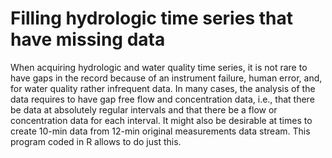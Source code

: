 # Filling hydrologic time series that have missing data

When acquiring hydrologic and water quality time series, it is not rare to have gaps in the record because of an instrument failure, human error, and, for water quality rather infrequent data.  In many cases, the analysis of the data requires to have gap free flow and concentration data, i.e., that there be data at absolutely regular intervals and that there be a flow or concentration data for each interval.  It might also be desirable at times to create 10-min data from 12-min original measurements data stream.  This program coded in R allows to do just this.  
